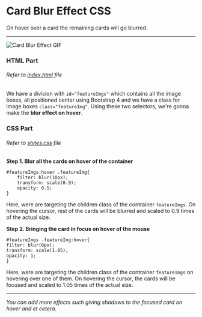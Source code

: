 # Card Blur Effect CSS
On hover over a card the remaining cards will go blurred. 
___

![](/assets/preview.gif "Card Blur Effect GIF")

### HTML Part
###### Refer to [index.html](/index.html) file

We have a division with `id="featureImgs"` which contains all the image boxes, all positioned center using Bootstrap 4 and we have a class for image boxes `class="featureImg"`.
Using these two selectors, we're gonna make the **blur effect on hover**. 

### CSS Part
###### Refer to [styles.css](/styles.css) file

**Step 1. Blur all the cards on hover of the container**

    #featureImgs:hover .featureImg{
        filter: blur(10px);
        transform: scale(0.9);
        opacity: 0.5;
    }

Here, were are targeting the children class of the contrainer `featureImgs`.
On hovering the cursor, rest of the cards will be blurred and scaled to 0.9 times of the actual size.


**Step 2. Bringing the card in focus on hover of the mouse**

    #featureImgs .featureImg:hover{
    filter: blur(0px);
    transform: scale(1.05);
    opacity: 1;
    }

Here, were are targeting the children class of the contrainer `featureImgs` on hovering over one of them.
On hovering the cursor, the cards will be focused and scaled to 1.05 times of the actual size.
___

*You can add more effects such giving shadows to the focused card on hover and et cetera.*



